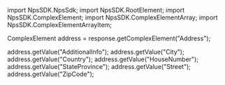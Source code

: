 import NpsSDK.NpsSdk;
import NpsSDK.RootElement;
import NpsSDK.ComplexElement;
import NpsSDK.ComplexElementArray;
import NpsSDK.ComplexElementArrayItem;

ComplexElement address = response.getComplexElement("Address");

address.getValue("AdditionalInfo");
address.getValue("City");
address.getValue("Country");
address.getValue("HouseNumber");
address.getValue("StateProvince");
address.getValue("Street");
address.getValue("ZipCode");

